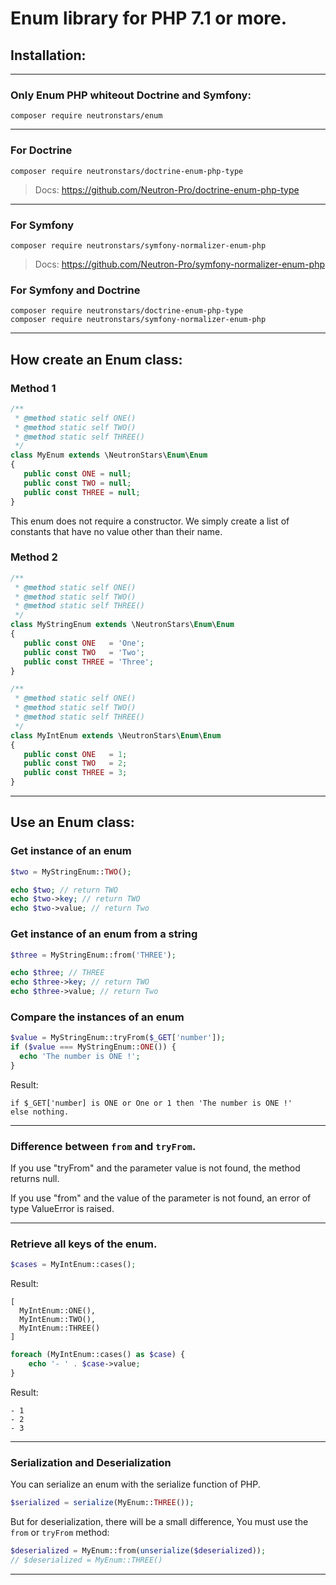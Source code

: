 # Enum library for PHP 7.1 or more.

## Installation:

---

### Only Enum PHP whiteout Doctrine and Symfony:

```
composer require neutronstars/enum
```

---

### For Doctrine

```
composer require neutronstars/doctrine-enum-php-type
```

> Docs: https://github.com/Neutron-Pro/doctrine-enum-php-type

---

### For Symfony

```
composer require neutronstars/symfony-normalizer-enum-php
```

> Docs: https://github.com/Neutron-Pro/symfony-normalizer-enum-php

### For Symfony and Doctrine

```
composer require neutronstars/doctrine-enum-php-type
composer require neutronstars/symfony-normalizer-enum-php
```

---

## How create an Enum class:

### Method 1

```php
/**
 * @method static self ONE()
 * @method static self TWO()
 * @method static self THREE()
 */
class MyEnum extends \NeutronStars\Enum\Enum
{
   public const ONE = null;
   public const TWO = null;
   public const THREE = null;
}
```

This enum does not require a constructor. We simply create a list of constants that have no value other than their name.

### Method 2

```php
/**
 * @method static self ONE()
 * @method static self TWO()
 * @method static self THREE()
 */
class MyStringEnum extends \NeutronStars\Enum\Enum
{
   public const ONE   = 'One';
   public const TWO   = 'Two';
   public const THREE = 'Three';
}
```

```php
/**
 * @method static self ONE()
 * @method static self TWO()
 * @method static self THREE()
 */
class MyIntEnum extends \NeutronStars\Enum\Enum
{
   public const ONE   = 1;
   public const TWO   = 2;
   public const THREE = 3;
}
```

---

## Use an Enum class:


### Get instance of an enum

```php
$two = MyStringEnum::TWO();

echo $two; // return TWO
echo $two->key; // return TWO
echo $two->value; // return Two
```

### Get instance of an enum from a string

```php
$three = MyStringEnum::from('THREE');

echo $three; // THREE
echo $three->key; // return TWO
echo $three->value; // return Two
```

### Compare the instances of an enum

```php
$value = MyStringEnum::tryFrom($_GET['number']);
if ($value === MyStringEnum::ONE()) {
  echo 'The number is ONE !';
}
```
Result:

```
if $_GET['number] is ONE or One or 1 then 'The number is ONE !'
else nothing.
```

---

### Difference between `from` and `tryFrom`.

If you use "tryFrom" and the parameter value is not found, the method returns null.

If you use "from" and the value of the parameter is not found, an error of type ValueError is raised.

---

### Retrieve all keys of the enum.

```php
$cases = MyIntEnum::cases();
```

Result:

```
[
  MyIntEnum::ONE(),
  MyIntEnum::TWO(),
  MyIntEnum::THREE() 
]
```

```php
foreach (MyIntEnum::cases() as $case) {
    echo '- ' . $case->value;
}
```

Result:

```
- 1
- 2
- 3
```

---

### Serialization and Deserialization

You can serialize an enum with the serialize function of PHP.

```php
$serialized = serialize(MyEnum::THREE());
```

But for deserialization, there will be a small difference, You must use the `from` or `tryFrom` method:

```php
$deserialized = MyEnum::from(unserialize($deserialized));
// $deserialized = MyEnum::THREE()
```

---